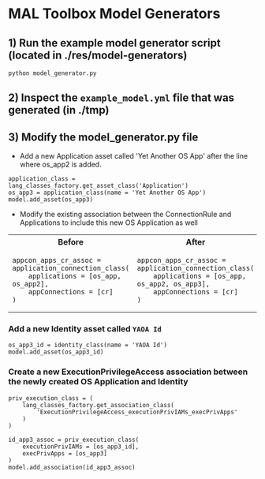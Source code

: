 # MAL Toolbox Model Generators

## 1) Run the example model generator script (located in ./res/model-generators)
```sh
python model_generator.py
```
## 2) Inspect the `example_model.yml` file that was generated (in ./tmp)

## 3) Modify the model_generator.py file

- Add a new Application asset called 'Yet Another OS App' after the line where os_app2 is added.

```
application_class = lang_classes_factory.get_asset_class('Application')
os_app3 = application_class(name = 'Yet Another OS App')
model.add_asset(os_app3)
```

- Modify the existing association between the ConnectionRule and Applications to include this new OS Application as well

<table>
<tr>
<th>Before</th>
<th>After</th>
</tr>
<tr>
<td>
  
```
appcon_apps_cr_assoc = application_connection_class(
    applications = [os_app, os_app2],
    appConnections = [cr]
)
```

</td>
<td>

```
appcon_apps_cr_assoc = application_connection_class(
    applications = [os_app, os_app2, os_app3],
    appConnections = [cr]
)
```

</td>
</tr>
</table>

### Add a new Identity asset called `YAOA Id`
```
os_app3_id = identity_class(name = 'YAOA Id')
model.add_asset(os_app3_id)
```

### Create a new ExecutionPrivilegeAccess association between the newly created OS Application and Identity
```
priv_execution_class = (
    lang_classes_factory.get_association_class(
        'ExecutionPrivilegeAccess_executionPrivIAMs_execPrivApps'
    )
)

id_app3_assoc = priv_execution_class(
    executionPrivIAMs = [os_app3_id],
    execPrivApps = [os_app3]
)
model.add_association(id_app3_assoc)
```
